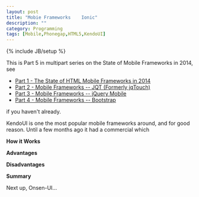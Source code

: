 ```yaml
---
layout: post
title: "Mobie Frameworks    Ionic"
description: ""
category: Programming
tags: [Mobile,Phonegap,HTML5,KendoUI]
---
```

{% include JB/setup %}

This is Part 5 in multipart series on the State of Mobile Frameworks in 2014, see

* [Part 1 - The State of HTML Mobile Frameworks in 2014](/programming/2014/04/22/the-state-of-html-mobile-frameworks-in-2014/)
* [Part 2 - Mobile Frameworks -- JQT (Formerly jqTouch)](http://www.agingcoder.com/programming/2014/04/24/mobile-frameworks-jqt/)
* [Part 3 - Mobile Frameworks -- jQuery Mobile](http://www.agingcoder.com/programming/2014/04/26/mobile-frameworks-jquery-mobile/)
* [Part 4 - Mobile Frameworks -- Bootstrap](http://www.agingcoder.com/programming/2014/05/08/mobile-frameworks-bootstrap/)

if you haven't already.

KendoUI is one the most popular mobile frameworks around, and for good reason. Until a few months ago it had a commercial
which

**How it Works**


**Advantages**

**Disadvantages**


**Summary**

Next up, Onsen-UI...

